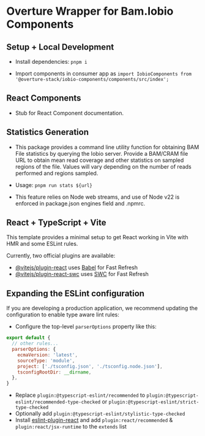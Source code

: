 # Overture Wrapper for Bam.Iobio Components

## Setup + Local Development

- Install dependencies: `pnpm i`

- Import components in consumer app as `import IobioComponents from '@overture-stack/iobio-components/components/src/index';`

## React Components

- Stub for React Component documentation.
<!-- TODO: Write Docs (include pnpm, monorepo, etc) -->

## Statistics Generation

- This package provides a command line utility function for obtaining BAM File statistics by querying the Iobio server. Provide a BAM/CRAM file URL to obtain mean read coverage and other statistics on sampled regions of the file. Values will vary depending on the number of reads performed and regions sampled.

- Usage: `pnpm run stats ${url}`

- This feature relies on Node web streams, and use of Node v22 is enforced in package.json engines field and .npmrc.


## React + TypeScript + Vite

This template provides a minimal setup to get React working in Vite with HMR and some ESLint rules.

Currently, two official plugins are available:

- [@vitejs/plugin-react](https://github.com/vitejs/vite-plugin-react/blob/main/packages/plugin-react/README.md) uses [Babel](https://babeljs.io/) for Fast Refresh
- [@vitejs/plugin-react-swc](https://github.com/vitejs/vite-plugin-react-swc) uses [SWC](https://swc.rs/) for Fast Refresh

## Expanding the ESLint configuration

If you are developing a production application, we recommend updating the configuration to enable type aware lint rules:

- Configure the top-level `parserOptions` property like this:

```js
export default {
  // other rules...
  parserOptions: {
    ecmaVersion: 'latest',
    sourceType: 'module',
    project: ['./tsconfig.json', './tsconfig.node.json'],
    tsconfigRootDir: __dirname,
  },
}
```

- Replace `plugin:@typescript-eslint/recommended` to `plugin:@typescript-eslint/recommended-type-checked` or `plugin:@typescript-eslint/strict-type-checked`
- Optionally add `plugin:@typescript-eslint/stylistic-type-checked`
- Install [eslint-plugin-react](https://github.com/jsx-eslint/eslint-plugin-react) and add `plugin:react/recommended` & `plugin:react/jsx-runtime` to the `extends` list

